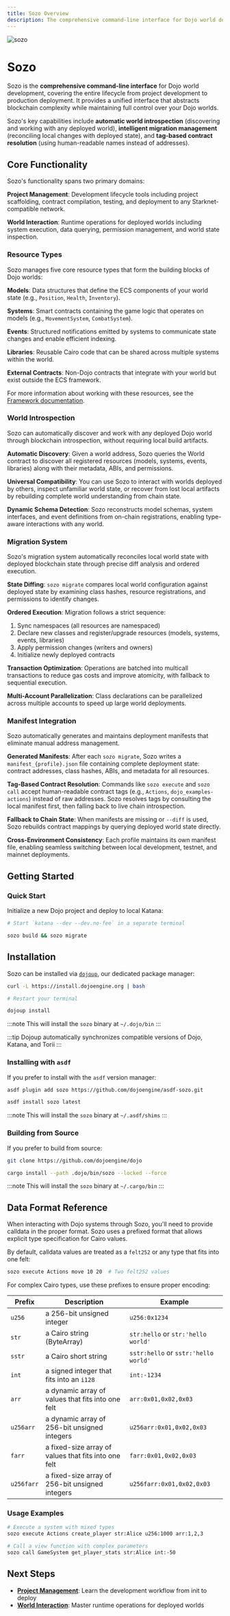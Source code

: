```yaml
---
title: Sozo Overview
description: The comprehensive command-line interface for Dojo world development, providing project management, deployment, and world interaction capabilities.
---
```


![sozo](/toolchain/sozo-icon-word.png)

# Sozo

Sozo is the **comprehensive command-line interface** for Dojo world development, covering the entire lifecycle from project development to production deployment.
It provides a unified interface that abstracts blockchain complexity while maintaining full control over your Dojo worlds.

Sozo's key capabilities include **automatic world introspection** (discovering and working with any deployed world), **intelligent migration management** (reconciling local changes with deployed state), and **tag-based contract resolution** (using human-readable names instead of addresses).

## Core Functionality

Sozo's functionality spans two primary domains:

**Project Management**: Development lifecycle tools including project scaffolding, contract compilation, testing, and deployment to any Starknet-compatible network.

**World Interaction**: Runtime operations for deployed worlds including system execution, data querying, permission management, and world state inspection.

### Resource Types

Sozo manages five core resource types that form the building blocks of Dojo worlds:

**Models**: Data structures that define the ECS components of your world state (e.g., `Position`, `Health`, `Inventory`).

**Systems**: Smart contracts containing the game logic that operates on models (e.g., `MovementSystem`, `CombatSystem`).

**Events**: Structured notifications emitted by systems to communicate state changes and enable efficient indexing.

**Libraries**: Reusable Cairo code that can be shared across multiple systems within the world.

**External Contracts**: Non-Dojo contracts that integrate with your world but exist outside the ECS framework.

For more information about working with these resources, see the [Framework documentation](/framework).


### World Introspection

Sozo can automatically discover and work with any deployed Dojo world through blockchain introspection, without requiring local build artifacts.

**Automatic Discovery**: Given a world address, Sozo queries the World contract to discover all registered resources (models, systems, events, libraries) along with their metadata, ABIs, and permissions.

**Universal Compatibility**: You can use Sozo to interact with worlds deployed by others, inspect unfamiliar world state, or recover from lost local artifacts by rebuilding complete world understanding from chain state.

**Dynamic Schema Detection**: Sozo reconstructs model schemas, system interfaces, and event definitions from on-chain registrations, enabling type-aware interactions with any world.

### Migration System

Sozo's migration system automatically reconciles local world state with deployed blockchain state through precise diff analysis and ordered execution.

**State Diffing**: `sozo migrate` compares local world configuration against deployed state by examining class hashes, resource registrations, and permissions to identify changes.

**Ordered Execution**: Migration follows a strict sequence:
1. Sync namespaces (all resources are namespaced)
2. Declare new classes and register/upgrade resources (models, systems, events, libraries)
3. Apply permission changes (writers and owners)
4. Initialize newly deployed contracts

**Transaction Optimization**: Operations are batched into multicall transactions to reduce gas costs and improve atomicity, with fallback to sequential execution.

**Multi-Account Parallelization**: Class declarations can be parallelized across multiple accounts to speed up large world deployments.

### Manifest Integration

Sozo automatically generates and maintains deployment manifests that eliminate manual address management.

**Generated Manifests**: After each `sozo migrate`, Sozo writes a `manifest_{profile}.json` file containing complete deployment state: contract addresses, class hashes, ABIs, and metadata for all resources.

**Tag-Based Contract Resolution**: Commands like `sozo execute` and `sozo call` accept human-readable contract tags (e.g., `Actions`, `dojo_examples-actions`) instead of raw addresses. Sozo resolves tags by consulting the local manifest first, then falling back to live chain introspection.

**Fallback to Chain State**: When manifests are missing or `--diff` is used, Sozo rebuilds contract mappings by querying deployed world state directly.

**Cross-Environment Consistency**: Each profile maintains its own manifest file, enabling seamless switching between local development, testnet, and mainnet deployments.

## Getting Started

### Quick Start

Initialize a new Dojo project and deploy to local Katana:

```bash
# Start `katana --dev --dev.no-fee` in a separate terminal

sozo build && sozo migrate
```

## Installation

Sozo can be installed via [`dojoup`](/installation.mdx), our dedicated package manager:

```bash
curl -L https://install.dojoengine.org | bash

# Restart your terminal

dojoup install
```

:::note
This will install the `sozo` binary at `~/.dojo/bin`
:::

:::tip
Dojoup automatically synchronizes compatible versions of Dojo, Katana, and Torii
:::

### Installing with `asdf`

If you prefer to install with the `asdf` version manager:

```bash
asdf plugin add sozo https://github.com/dojoengine/asdf-sozo.git

asdf install sozo latest
```

:::note
This will install the `sozo` binary at `~/.asdf/shims`
:::

### Building from Source

If you prefer to build from source:

```bash
git clone https://github.com/dojoengine/dojo

cargo install --path .dojo/bin/sozo --locked --force
```

:::note
This will install the `sozo` binary at `~/.cargo/bin`
:::

## Data Format Reference

When interacting with Dojo systems through Sozo, you'll need to provide calldata in the proper format.
Sozo uses a prefixed format that allows explicit type specification for Cairo values.

By default, calldata values are treated as a `felt252` or any type that fits into one felt:

```bash
sozo execute Actions move 10 20  # Two felt252 values
```

For complex Cairo types, use these prefixes to ensure proper encoding:

| Prefix          | Description      | Example |
| --------------- | ---------------- | ------- |
| `u256`          | a 256-bit unsigned integer | `u256:0x1234` |
| `str`           | a Cairo string (ByteArray) | `str:hello` or `str:'hello world'` |
| `sstr`          | a Cairo short string       | `sstr:hello` or `sstr:'hello world'` |
| `int`           | a signed integer that fits into an `i128` | `int:-1234` |
| `arr`           | a dynamic array of values that fits into one felt | `arr:0x01,0x02,0x03` |
| `u256arr`       | a dynamic array of 256-bit unsigned integers | `u256arr:0x01,0x02,0x03` |
| `farr`          | a fixed-size array of values that fits into one felt | `farr:0x01,0x02,0x03` |
| `u256farr`      | a fixed-size array of 256-bit unsigned integers | `u256farr:0x01,0x02,0x03` |

### Usage Examples

```bash
# Execute a system with mixed types
sozo execute Actions create_player str:Alice u256:1000 arr:1,2,3

# Call a view function with complex parameters
sozo call GameSystem get_player_stats str:Alice int:-50
```

## Next Steps

- **[Project Management](/toolchain/sozo/project-management)**: Learn the development workflow from init to deploy
- **[World Interaction](/toolchain/sozo/world-interaction)**: Master runtime operations for deployed worlds
